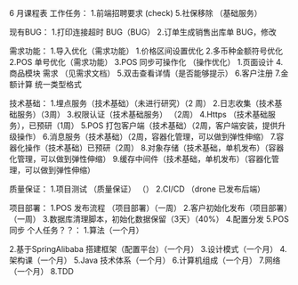 6 月课程表
工作任务：
 1.前端招聘要求 (check)
 5.社保移除 （基础服务）

现有BUG：
 1.打印连接超时  BUG（BUG）
 2.订单生成销售出库单  BUG，修改

需求功能：
 1.导入优化（需求功能）
   1.价格区间设置优化
   2.多币种金额符号优化
 2.POS 单号优化（需求功能）
 3.POS 同步可操作化 （操作优化）
   1.页面设计
 4.商品模块 需求 （见需求文档）
 5.双击查看详情（是否能够提示）
 6.客户注册
 7.金额计算 统一类型格式

技术基础：
 1.埋点服务（技术基础）（未进行研究）（2 周）
 2.日志收集（技术基础服务）（3周）
 3.权限认证（技术基础服务） （2周）
 4.Https （技术基础服务），已预研（1周）
 5.POS 打包客户端（技术基础）（2周，客户端安装，提供升级操作）
 6.消息服务（技术基础）（2周，容器化管理，可以做到弹性伸缩）
 7.容器化操作（技术基础）已预研（2周） 
 8.对象存储（技术基础，单机发布）（容器化管理，可以做到弹性伸缩）
 9.缓存中间件（技术基础，单机发布）（容器化管理，可以做到弹性伸缩）

质量保证：
 1.项目测试 （质量保证） （）
 2.CI/CD （drone 已发布后端）

项目部署：
 1.POS 发布流程 （项目部署）（一周）
 2.客户初始化发布（项目部署）（一周）
 3.数据库清理脚本，初始化数据保留（3天）（40%）
 4.配置分发
 5.POS 同步
个人任务？？：
  1.算法（一个月）
    
  2.基于SpringAlibaba 搭建框架（配置平台）（一个月）
  3.设计模式（一个月）
  4.架构课（一个月）
  5.Java 技术体系（一个月）
  6.计算机组成（一个月）
  7.网络（一个月）
  8.TDD





